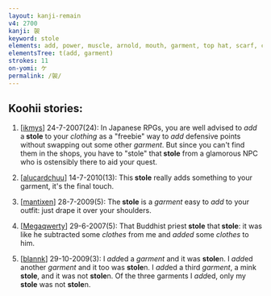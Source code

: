 ```yaml
---
layout: kanji-remain
v4: 2700
kanji: 袈
keyword: stole
elements: add, power, muscle, arnold, mouth, garment, top hat, scarf, cloth, clothes, clothing
elementsTree: t(add, garment)
strokes: 11
on-yomi: ケ
permalink: /袈/
---
```


## Koohii stories: 

1) [<a href="http://kanji.koohii.com/profile/ikmys">ikmys</a>] 24-7-2007(24): In Japanese RPGs, you are well advised to <em>add</em> a<strong> stole</strong> to your <em>clothing</em> as a &quot;freebie&quot; way to <em>add</em> defensive points without swapping out some other <em>garment</em>. But since you can&#039;t find them in the shops, you have to &quot;stole&quot; that<strong> stole</strong> from a glamorous NPC who is ostensibly there to aid your quest.

2) [<a href="http://kanji.koohii.com/profile/alucardchuu">alucardchuu</a>] 14-7-2010(13): This<strong> stole</strong> really adds something to your garment, it&#039;s the final touch.

3) [<a href="http://kanji.koohii.com/profile/mantixen">mantixen</a>] 28-7-2009(5): The<strong> stole</strong> is a <em>garment</em> easy to <em>add</em> to your outfit: just drape it over your shoulders.

4) [<a href="http://kanji.koohii.com/profile/Megaqwerty">Megaqwerty</a>] 29-6-2007(5): That Buddhist priest<strong> stole</strong> that<strong> stole</strong>: it was like he subtracted some <em>clothes</em> from me and <em>added</em> some <em>clothes</em> to him.

5) [<a href="http://kanji.koohii.com/profile/blannk">blannk</a>] 29-10-2009(3): I <em>add</em>ed a <em>garment</em> and it was <strong>stole</strong>n. I <em>add</em>ed another <em>garment</em> and it too was <strong>stole</strong>n. I <em>add</em>ed a third <em>garment</em>, a mink<strong> stole</strong>, and it was not <strong>stole</strong>n. Of the three garments I <em>add</em>ed, only my<strong> stole</strong> was not <strong>stole</strong>n.

